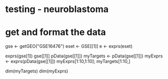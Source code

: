 # testing - neuroblastoma 

# get and format the data
gse <- getGEO("GSE16476")
eset <- GSE[[1]]
e <- exprs(eset)

exprs(gse[1])
gse[[1]]
pData(gse[[1]])
myTargets <- pData(gse[[1]])
myExprs <- exprs(pData(gse[[1]])
myExprs[1:10,1:10];
myTargets[1:10,]

dim(myTargets)
dim(myExprs)



